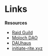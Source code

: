 # Links

**Resources**

* [Raid Guild](http://raidguild.org)
* [Moloch DAO](https://molochdao.com/)
* [DAUhaus](https://daohaus.club/)
* [initiate-rite.xyz](http://initiate-rite.xyz)

